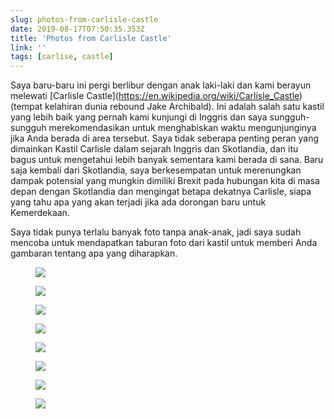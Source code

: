 ```yaml
---
slug: photos-from-carlisle-castle
date: 2019-08-17T07:50:35.353Z
title: 'Photos from Carlisle Castle'
link: ''
tags: [carlise, castle]
---
```


Saya baru-baru ini pergi berlibur dengan anak laki-laki dan kami berayun melewati [Carlisle Castle](<a href="https://en.wikipedia.org/wiki/Carlisle_Castle">https://en.wikipedia.org/wiki/Carlisle_Castle</a>) (tempat kelahiran dunia rebound Jake Archibald). Ini adalah salah satu kastil yang lebih baik yang pernah kami kunjungi di Inggris dan saya sungguh-sungguh merekomendasikan untuk menghabiskan waktu mengunjunginya jika Anda berada di area tersebut. Saya tidak seberapa penting peran yang dimainkan Kastil Carlisle dalam sejarah Inggris dan Skotlandia, dan itu bagus untuk mengetahui lebih banyak sementara kami berada di sana. Baru saja kembali dari Skotlandia, saya berkesempatan untuk merenungkan dampak potensial yang mungkin dimiliki Brexit pada hubungan kita di masa depan dengan Skotlandia dan mengingat betapa dekatnya Carlisle, siapa yang tahu apa yang akan terjadi jika ada dorongan baru untuk Kemerdekaan.

Saya tidak punya terlalu banyak foto tanpa anak-anak, jadi saya sudah mencoba untuk mendapatkan taburan foto dari kastil untuk memberi Anda gambaran tentang apa yang diharapkan.

<figure><img src="/images/2019-08-17-photos-from-carlisle-castle-0.jpeg"></figure>

<figure><img src="/images/2019-08-17-photos-from-carlisle-castle-1.jpeg"></figure>

<figure><img src="/images/2019-08-17-photos-from-carlisle-castle-2.jpeg"></figure>

<figure><img src="/images/2019-08-17-photos-from-carlisle-castle-3.jpeg"></figure>

<figure><img src="/images/2019-08-17-photos-from-carlisle-castle-4.jpeg"></figure>

<figure><img src="/images/2019-08-17-photos-from-carlisle-castle-5.jpeg"></figure>

<figure><img src="/images/2019-08-17-photos-from-carlisle-castle-6.jpeg"></figure>

<figure><img src="/images/2019-08-17-photos-from-carlisle-castle-7.jpeg"></figure>

